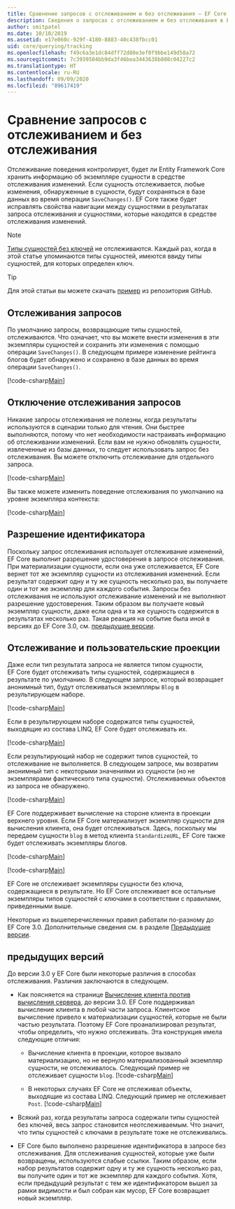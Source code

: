 ```yaml
---
title: Сравнение запросов с отслеживанием и без отслеживания — EF Core
description: Сведения о запросах с отслеживанием и без отслеживания в Entity Framework Core
author: smitpatel
ms.date: 10/10/2019
ms.assetid: e17e060c-929f-4180-8883-40c438fbcc01
uid: core/querying/tracking
ms.openlocfilehash: f49c6a3e1dc84dff72d80e3ef0f9bbe149d58a72
ms.sourcegitcommit: 7c3939504bb9da3f46bea3443638b808c04227c2
ms.translationtype: HT
ms.contentlocale: ru-RU
ms.lasthandoff: 09/09/2020
ms.locfileid: "89617419"
---
```

# <a name="tracking-vs-no-tracking-queries"></a>Сравнение запросов с отслеживанием и без отслеживания

Отслеживание поведения контролирует, будет ли Entity Framework Core хранить информацию об экземпляре сущности в средстве отслеживания изменений. Если сущность отслеживается, любые изменения, обнаруженные в сущности, будут сохраняться в базе данных во время операции `SaveChanges()`. EF Core также будет исправлять свойства навигации между сущностями в результатах запроса отслеживания и сущностями, которые находятся в средстве отслеживания изменений.

> [!NOTE]
> [Типы сущностей без ключей](xref:core/modeling/keyless-entity-types) не отслеживаются. Каждый раз, когда в этой статье упоминаются типы сущностей, имеются ввиду типы сущностей, для которых определен ключ.

> [!TIP]  
> Для этой статьи вы можете скачать [пример](https://github.com/dotnet/EntityFramework.Docs/tree/master/samples/core/Querying) из репозитория GitHub.

## <a name="tracking-queries"></a>Отслеживания запросов

По умолчанию запросы, возвращающие типы сущностей, отслеживаются. Что означает, что вы можете внести изменения в эти экземпляры сущностей и сохранить эти изменения с помощью операции `SaveChanges()`. В следующем примере изменение рейтинга блогов будет обнаружено и сохранено в базе данных во время операции `SaveChanges()`.

[!code-csharp[Main](../../../samples/core/Querying/Tracking/Sample.cs#Tracking)]

## <a name="no-tracking-queries"></a>Отключение отслеживания запросов

Никакие запросы отслеживания не полезны, когда результаты используются в сценарии только для чтения. Они быстрее выполняются, потому что нет необходимости настраивать информацию об отслеживании изменений. Если вам не нужно обновлять сущности, извлеченные из базы данных, то следует использовать запрос без отслеживания. Вы можете отключить отслеживание для отдельного запроса.

[!code-csharp[Main](../../../samples/core/Querying/Tracking/Sample.cs#NoTracking)]

Вы также можете изменить поведение отслеживания по умолчанию на уровне экземпляра контекста:

[!code-csharp[Main](../../../samples/core/Querying/Tracking/Sample.cs#ContextDefaultTrackingBehavior)]

## <a name="identity-resolution"></a>Разрешение идентификатора

Поскольку запрос отслеживания использует отслеживание изменений, EF Core выполнит разрешение удостоверения в запросе отслеживания. При материализации сущности, если она уже отслеживается, EF Core вернет тот же экземпляр сущности из отслеживания изменений. Если результат содержит одну и ту же сущность несколько раз, вы получаете один и тот же экземпляр для каждого события. Запросы без отслеживания не используют отслеживание изменений и не выполняют разрешение удостоверения. Таким образом вы получаете новый экземпляр сущности, даже если одна и та же сущность содержится в результатах несколько раз. Такая реакция на событие была иной в версиях до EF Core 3.0, см. [предыдущие версии](#previous-versions).

## <a name="tracking-and-custom-projections"></a>Отслеживание и пользовательские проекции

Даже если тип результата запроса не является типом сущности, EF Core будет отслеживать типы сущностей, содержащиеся в результате по умолчанию. В следующем запросе, который возвращает анонимный тип, будут отслеживаться экземпляры `Blog` в результирующем наборе.

[!code-csharp[Main](../../../samples/core/Querying/Tracking/Sample.cs#CustomProjection1)]

Если в результирующем наборе содержатся типы сущностей, выходящие из состава LINQ, EF Core будет отслеживать их.

[!code-csharp[Main](../../../samples/core/Querying/Tracking/Sample.cs#CustomProjection2)]

Если результирующий набор не содержит типов сущностей, то отслеживание не выполняется. В следующем запросе, мы возвратим анонимный тип с некоторыми значениями из сущности (но не экземплярами фактического типа сущности). Отслеживаемых объектов из запроса не обнаружено.

[!code-csharp[Main](../../../samples/core/Querying/Tracking/Sample.cs#CustomProjection3)]

 EF Core поддерживает вычисление на стороне клиента в проекции верхнего уровня. Если EF Core материализует экземпляр сущности для вычисления клиента, она будет отслеживаться. Здесь, поскольку мы передаем сущности `blog` в метод клиента `StandardizeURL`, EF Core также будет отслеживать экземпляры блогов.

[!code-csharp[Main](../../../samples/core/Querying/Tracking/Sample.cs#ClientProjection)]

[!code-csharp[Main](../../../samples/core/Querying/Tracking/Sample.cs#ClientMethod)]

EF Core не отслеживает экземпляры сущности без ключа, содержащиеся в результате. Но EF Core отслеживает все остальные экземпляры типов сущностей с ключами в соответствии с правилами, приведенными выше.

Некоторые из вышеперечисленных правил работали по-разному до EF Core 3.0. Дополнительные сведения см. в разделе [Предыдущие версии](#previous-versions).

## <a name="previous-versions"></a>предыдущих версий

До версии 3.0 у EF Core были некоторые различия в способах отслеживания. Различия заключаются в следующем.

- Как поясняется на странице [Вычисление клиента против вычисления сервера](xref:core/querying/client-eval), до версии 3.0. EF Core поддерживал вычисление клиента в любой части запроса. Клиентское вычисление привело к материализации сущностей, которые не были частью результата. Поэтому EF Core проанализировал результат, чтобы определить, что нужно отслеживать. Эта конструкция имела следующие отличия:
  - Вычисление клиента в проекции, которое вызвало материализацию, но не вернуло материализованный экземпляр сущности, не отслеживалось. Следующий пример не отслеживает сущности `blog`.
    [!code-csharp[Main](../../../samples/core/Querying/Tracking/Sample.cs#ClientProjection)]

  - В некоторых случаях EF Core не отслеживал объекты, выходящие из состава LINQ. Следующий пример не отслеживает `Post`.
    [!code-csharp[Main](../../../samples/core/Querying/Tracking/Sample.cs#CustomProjection2)]

- Всякий раз, когда результаты запроса содержали типы сущностей без ключей, весь запрос становится неотслеживаемым. Что значит, что типы сущностей с ключами в результате тоже не отслеживались.
- EF Core было выполнено разрешение идентификатора в запросе без отслеживания. Для отслеживания сущностей, которые уже были возвращены, используются слабые ссылки. Таким образом, если набор результатов содержит одну и ту же сущность несколько раз, вы получите один и тот же экземпляр для каждого события. Хотя, если предыдущий результат с тем же идентификатором вышел за рамки видимости и был собран как мусор, EF Core возвращает новый экземпляр.
